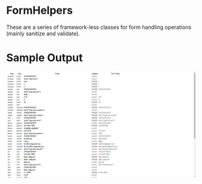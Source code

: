 # FormHelpers

These are a series of framework-less classes for form handling operations (mainly sanitize and validate).

# Sample Output

![FormHelpers](https://github.com/lasellers/FormHelpers/blob/master/screenshot.png)
